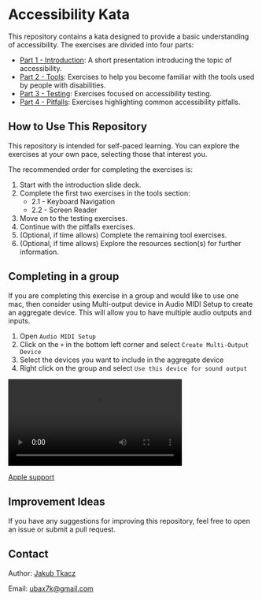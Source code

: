 # Accessibility Kata

This repository contains a kata designed to provide a basic understanding of accessibility. The exercises are divided into four parts:

- [Part 1 - Introduction](./1-introduction/README.md): A short presentation introducing the topic of accessibility.
- [Part 2 - Tools](./2-tools/README.md): Exercises to help you become familiar with the tools used by people with disabilities.
- [Part 3 - Testing](./3-testing/README.md): Exercises focused on accessibility testing.
- [Part 4 - Pitfalls](./4-pitfalls/README.md): Exercises highlighting common accessibility pitfalls.

## How to Use This Repository

This repository is intended for self-paced learning. You can explore the exercises at your own pace, selecting those that interest you.

The recommended order for completing the exercises is:

1. Start with the introduction slide deck.
2. Complete the first two exercises in the tools section:
   - 2.1 - Keyboard Navigation
   - 2.2 - Screen Reader
3. Move on to the testing exercises.
4. Continue with the pitfalls exercises.
5. (Optional, if time allows) Complete the remaining tool exercises.
6. (Optional, if time allows) Explore the resources section(s) for further information.

## Completing in a group

If you are completing this exercise in a group and would like to use one mac, then consider using Multi-output device in Audio MIDI Setup to create an aggregate device. This will allow you to have multiple audio outputs and inputs.

1. Open `Audio MIDI Setup`
2. Click on the `+` in the bottom left corner and select `Create Multi-Output Device`
3. Select the devices you want to include in the aggregate device
4. Right click on the group and select `Use this device for sound output`

<video src="./assets/audio-mdi-example.mov" width="70%" controls></video>

[Apple support](https://support.apple.com/guide/audio-midi-setup/play-audio-through-multiple-devices-at-once-ams7c093f372/mac)

## Improvement Ideas

If you have any suggestions for improving this repository, feel free to open an issue or submit a pull request.

## Contact

Author: [Jakub Tkacz](https://www.linkedin.com/in/jakubtkacz/)

Email: ubax7k@gmail.com
